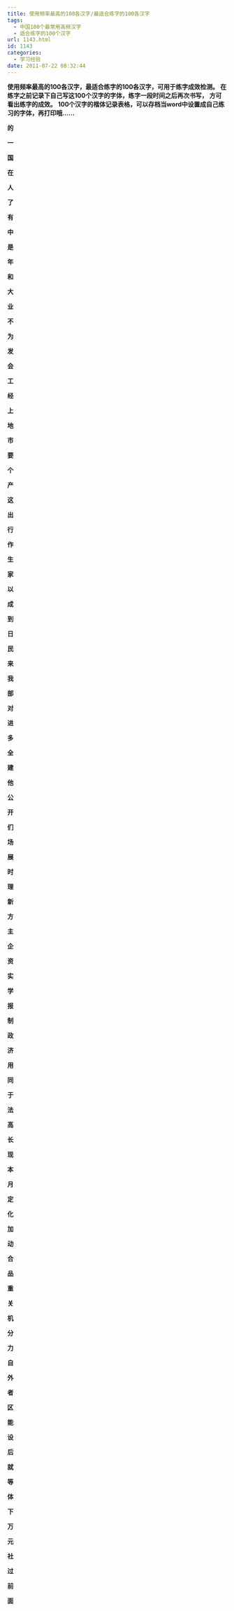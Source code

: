 ```yaml
---
title: 使用频率最高的100各汉字/最适合练字的100各汉字
tags:
  - 中国100个最常用高频汉字
  - 适合练字的100个汉字
url: 1143.html
id: 1143
categories:
  - 学习经验
date: 2011-07-22 08:32:44
---
```


**使用频率最高的100各汉字，最适合练字的100各汉字，可用于练字成效检测。** **在练字之前记录下自己写这100个汉字的字体，练字一段时间之后再次书写，** **方可看出练字的成效。** **100个汉字的楷体记录表格，可以存档当word中设置成自己练习的字体，再打印哦......**

**的**

**一**

**国**

**在**

**人**

**了**

**有**

**中**

**是**

**年**

**和**

**大**

**业**

**不**

**为**

**发**

**会**

**工**

**经**

**上**

**地**

**市**

**要**

**个**

**产**

**这**

**出**

**行**

**作**

**生**

**家**

**以**

**成**

**到**

**日**

**民**

**来**

**我**

**部**

**对**

**进**

**多**

**全**

**建**

**他**

**公**

**开**

**们**

**场**

**展**

**时**

**理**

**新**

**方**

**主**

**企**

**资**

**实**

**学**

**报**

**制**

**政**

**济**

**用**

**同**

**于**

**法**

**高**

**长**

**现**

**本**

**月**

**定**

**化**

**加**

**动**

**合**

**品**

**重**

**关**

**机**

**分**

**力**

**自**

**外**

**者**

**区**

**能**

**设**

**后**

**就**

**等**

**体**

**下**

**万**

**元**

**社**

**过**

**前**

**面**